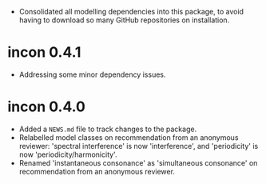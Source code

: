 - Consolidated all modelling dependencies into this package, 
  to avoid having to download so many GitHub repositories on installation.

# incon 0.4.1

- Addressing some minor dependency issues.

# incon 0.4.0

- Added a `NEWS.md` file to track changes to the package.
- Relabelled model classes on recommendation from an anonymous reviewer:
'spectral interference' is now 'interference', 
and 'periodicity' is now 'periodicity/harmonicity'.
- Renamed 'instantaneous consonance' as 'simultaneous consonance' on recommendation
from an anonymous reviewer.
